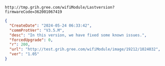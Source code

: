 `http://tmp.grih.gree.com/wifiModule/Lastversion?firmwareCode=362001067419`

```json
{
  "CreateDate": "2024-05-24 06:33:42",
  "commProtVer": "V3.5.M",
  "desc": "In this version, we have fixed some known issues.",
  "forcedUpgrade": 0,
  "r": 200,
  "url": "http://test.grih.gree.com/wifiModule/image/19212/1024032",
  "ver": "1.05"
}
```